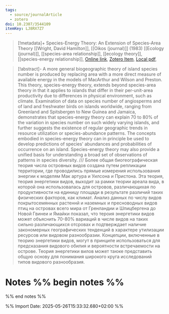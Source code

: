 ```yaml
---
tags:
  - source/journalArticle
  - zotero
doi: 10.2307/3544109
itemKey: LJ8RX7Z7
---
```

>[!metadata]+
> Species-Energy Theory: An Extension of Species-Area Theory
> [[Wright, David Hamilton]], 
> [[Oikos (journal)]] (1983)
> [[Ecology (journal)]], [[species-area relationship]], [[ecology theory]], [[species-energy relationship]], 
> [Online link](https://www.jstor.org/stable/3544109), [Zotero Item](zotero://select/library/items/LJ8RX7Z7), [Local pdf](file://C:/Users/aburg/Documents/references/zotero/storage/XBWA55VZ/Wright1983_SpeciesEnergyTheory.pdf), 

>[!abstract]-
>A more general biogeographic theory of island species number is produced by replacing area with a more direct measure of available energy in the models of MacArthur and Wilson and Preston. This theory, species-energy theory, extends beyond species-area theory in that it applies to islands that differ in their per-unit-area productivity due to differences in physical environment, such as climate. Examination of data on species number of angiosperms and of land and freshwater birds on islands worldwide, ranging from Greenland and Spitsbergen to New Guinea and Jamaica, demonstrates that species-energy theory can explain 70 to 80% of the variation in species number on such widely varying islands, and further suggests the existence of regular geographic trends in resource utilization or species-abundance patterns. The concepts embodied in species-energy theory can in principle be used to develop predictions of species' abundances and probabilities of occurrence on an island. Species-energy theory may also provide a unified basis for understanding a broad set of observations of patterns in species diversity. /// Более общая биогеографическая теория числа островных видов создана путем репликации территории, где проводились прямые измерения использования энергии к моделям Мак артура и Уилсона и Пристона. Эта теория, теория энергетики видов, выходит за рамки теории ареала вида, в которой она использовалась для островов, различающихая по продуктивности на единицу площади в результате различий таких физических факторов, как климат. Анализ данных по числу видов покрытосемянных растеннй и наземных и пресноводных видов птиц на островах всего мира от Гренландии и Шпицбергена до Новой Гвинеи и Ямайки показал, что тероия энергетики видов может объяснить 70-80% вариаций в числе видов на таких сильно различающихся отсровах и подтверждает наличие закономерных географических тенденций в характере утилизации ресурсов или видовом разнообразии. Концепции, включенные в теорию знергетики видов, могут в принципе использоваться для предсказания видового обилия и вероятности встречаемости на острове. Теория энергетики вилов может таюке представить общую основу для понимания широкого круга исследований типов видового разнообразия.

# Notes %% begin notes %%

%% end notes %%




%% Import Date: 2025-05-26T15:33:32.680+02:00 %%
